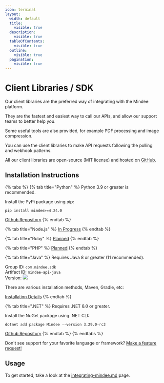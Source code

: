 ```yaml
---
icon: terminal
layout:
  width: default
  title:
    visible: true
  description:
    visible: true
  tableOfContents:
    visible: true
  outline:
    visible: true
  pagination:
    visible: true
---
```


# Client Libraries / SDK

Our client libraries are the preferred way of integrating with the Mindee platform.

They are the fastest and easiest way to call our APIs, and allow our support teams to better help you.

Some useful tools are also provided, for example PDF processing and image compression.

You can use the client libraries to make API requests following the polling and webhook patterns.

All our client libraries are open-source (MIT license) and hosted on [GitHub](https://github.com/mindee).

## Installation Instructions

{% tabs %}
{% tab title="Python" %}
Python 3.9 or greater is recommended.

Install the PyPi package using pip:

```
pip install mindee>=4.24.0
```

[Github Repository](https://github.com/mindee/mindee-api-python)
{% endtab %}

{% tab title="Node.js" %}
[In Progress](https://feedback.mindee.com/p/nodejs-jsts-client-library)
{% endtab %}

{% tab title="Ruby" %}
[Planned](https://feedback.mindee.com/p/ruby-client-library)
{% endtab %}

{% tab title="PHP" %}
[Planned](https://feedback.mindee.com/p/php-client-library)
{% endtab %}

{% tab title="Java" %}
Requires Java 8 or greater (11 recommended).

Group ID: `com.mindee.sdk` \
Artifact ID: `mindee-api-java` \
Version: ![](https://img.shields.io/maven-central/v/com.mindee.sdk/mindee-api-java?style=flat-square\&label=%20)

There are various installation methods, Maven, Gradle, etc:

[Installation Details](https://central.sonatype.com/artifact/com.mindee.sdk/mindee-api-java)
{% endtab %}

{% tab title=".NET" %}
Requires .NET 6.0 or greater.

Install the NuGet package using .NET CLI:

```
dotnet add package Mindee --version 3.29.0-rc3
```

[Github Repository](https://github.com/mindee/mindee-api-dotnet)
{% endtab %}
{% endtabs %}

Don't see support for your favorite language or framework? [Make a feature request!](https://feedback.mindee.com/)

## Usage

To get started, take a look at the [integrating-mindee.md](../getting-started/integrating-mindee.md "mention") page.

